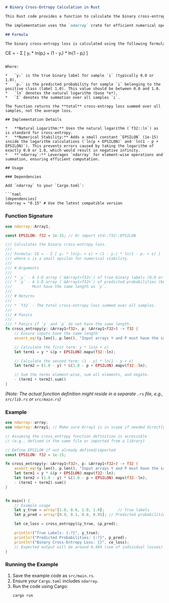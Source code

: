 ```markdown
# Binary Cross-Entropy Calculation in Rust

This Rust code provides a function to calculate the binary cross-entropy loss between true labels and predicted probabilities. This loss function is commonly used in machine learning, particularly for binary classification problems.

The implementation uses the `ndarray` crate for efficient numerical operations on arrays.

## Formula

The binary cross-entropy loss is calculated using the following formula:

```
CE = - Σ [ yᵢ * ln(pᵢ) + (1 - yᵢ) * ln(1 - pᵢ) ]
```

Where:

*   `yᵢ` is the true binary label for sample `i` (typically 0.0 or 1.0).
*   `pᵢ` is the predicted probability for sample `i` belonging to the positive class (label 1.0). This value should be between 0.0 and 1.0.
*   `ln` denotes the natural logarithm (base *e*).
*   `Σ` denotes the summation over all samples `i`.

The function returns the **total** cross-entropy loss summed over all samples, not the average loss.

## Implementation Details

*   **Natural Logarithm:** Uses the natural logarithm (`f32::ln`) as is standard for cross-entropy.
*   **Numerical Stability:** Adds a small constant `EPSILON` (1e-15) inside the logarithm calculations (`ln(p + EPSILON)` and `ln(1 - p + EPSILON)`). This prevents errors caused by taking the logarithm of exactly 0.0 or 1.0, which would result in negative infinity.
*   **`ndarray`:** Leverages `ndarray` for element-wise operations and summation, ensuring efficient computation.

## Usage

### Dependencies

Add `ndarray` to your `Cargo.toml`:

```toml
[dependencies]
ndarray = "0.15" # Use the latest compatible version
```

### Function Signature

```rust
use ndarray::Array1;

const EPSILON: f32 = 1e-15; // Or import std::f32::EPSILON

/// Calculates the binary cross-entropy loss.
///
/// Formula: CE = - Σ [ yᵢ * ln(pᵢ + ε) + (1 - yᵢ) * ln(1 - pᵢ + ε) ]
/// where ε is a small epsilon for numerical stability.
///
/// # Arguments
///
/// * `y` - A 1-D array (`&Array1<f32>`) of true binary labels (0.0 or 1.0).
/// * `p` - A 1-D array (`&Array1<f32>`) of predicted probabilities (between 0.0 and 1.0).
///         Must have the same length as `y`.
///
/// # Returns
///
/// * `f32` - The total cross-entropy loss summed over all samples.
///
/// # Panics
///
/// * Panics if `y` and `p` do not have the same length.
fn cross_entropy(y: &Array1<f32>, p: &Array1<f32>) -> f32 {
    // Ensure inputs have the same length
    assert_eq!(y.len(), p.len(), "Input arrays Y and P must have the same length.");

    // Calculate the first term: y * ln(p + ε)
    let term1 = y * &(p + EPSILON).mapv(f32::ln);

    // Calculate the second term: (1 - y) * ln(1 - p + ε)
    let term2 = (1.0 - y) * &(1.0 - p + EPSILON).mapv(f32::ln);

    // Sum the terms element-wise, sum all elements, and negate.
    - (term1 + term2).sum()
}
```

*(Note: The actual function definition might reside in a separate `.rs` file, e.g., `src/lib.rs` or `src/main.rs`)*

### Example

```rust
use ndarray::array;
use ndarray::Array1; // Make sure Array1 is in scope if needed directly

// Assuming the cross_entropy function definition is accessible
// (e.g., defined in the same file or imported from a library)

// Define EPSILON if not already defined/imported
const EPSILON: f32 = 1e-15;

fn cross_entropy(y: &Array1<f32>, p: &Array1<f32>) -> f32 {
    assert_eq!(y.len(), p.len(), "Input arrays Y and P must have the same length.");
    let term1 = y * &(p + EPSILON).mapv(f32::ln);
    let term2 = (1.0 - y) * &(1.0 - p + EPSILON).mapv(f32::ln);
    - (term1 + term2).sum()
}


fn main() {
    // Example usage
    let y_true = array![1.0, 0.0, 1.0, 1.0];      // True labels
    let p_pred = array![0.9, 0.1, 0.8, 0.95]; // Predicted probabilities

    let ce_loss = cross_entropy(&y_true, &p_pred);

    println!("True Labels: {:?}", y_true);
    println!("Predicted Probabilities: {:?}", p_pred);
    println!("Binary Cross-Entropy Loss: {}", ce_loss);
    // Expected output will be around 0.484 (sum of individual losses)
}
```

### Running the Example

1.  Save the example code as `src/main.rs`.
2.  Ensure your `Cargo.toml` includes `ndarray`.
3.  Run the code using Cargo:
    ```bash
    cargo run
    ```

```